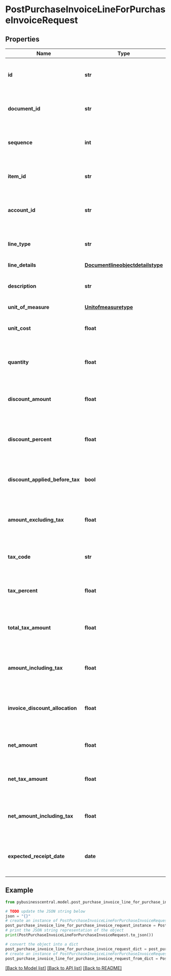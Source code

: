 # PostPurchaseInvoiceLineForPurchaseInvoiceRequest


## Properties

Name | Type | Description | Notes
------------ | ------------- | ------------- | -------------
**id** | **str** | (v1.0) The id property for the Dynamics 365 Business Central purchaseInvoiceLine entity | [optional] 
**document_id** | **str** | (v1.0) The documentId property for the Dynamics 365 Business Central purchaseInvoiceLine entity | [optional] 
**sequence** | **int** | (v1.0) The sequence property for the Dynamics 365 Business Central purchaseInvoiceLine entity | [optional] 
**item_id** | **str** | (v1.0) The itemId property for the Dynamics 365 Business Central purchaseInvoiceLine entity | [optional] 
**account_id** | **str** | (v1.0) The accountId property for the Dynamics 365 Business Central purchaseInvoiceLine entity | [optional] 
**line_type** | **str** | (v1.0) The lineType property for the Dynamics 365 Business Central purchaseInvoiceLine entity | [optional] 
**line_details** | [**Documentlineobjectdetailstype**](Documentlineobjectdetailstype.md) |  | [optional] 
**description** | **str** | (v1.0) The description property for the Dynamics 365 Business Central purchaseInvoiceLine entity | [optional] 
**unit_of_measure** | [**Unitofmeasuretype**](Unitofmeasuretype.md) |  | [optional] 
**unit_cost** | **float** | (v1.0) The unitCost property for the Dynamics 365 Business Central purchaseInvoiceLine entity | [optional] 
**quantity** | **float** | (v1.0) The quantity property for the Dynamics 365 Business Central purchaseInvoiceLine entity | [optional] 
**discount_amount** | **float** | (v1.0) The discountAmount property for the Dynamics 365 Business Central purchaseInvoiceLine entity | [optional] 
**discount_percent** | **float** | (v1.0) The discountPercent property for the Dynamics 365 Business Central purchaseInvoiceLine entity | [optional] 
**discount_applied_before_tax** | **bool** | (v1.0) The discountAppliedBeforeTax property for the Dynamics 365 Business Central purchaseInvoiceLine entity | [optional] 
**amount_excluding_tax** | **float** | (v1.0) The amountExcludingTax property for the Dynamics 365 Business Central purchaseInvoiceLine entity | [optional] 
**tax_code** | **str** | (v1.0) The taxCode property for the Dynamics 365 Business Central purchaseInvoiceLine entity | [optional] 
**tax_percent** | **float** | (v1.0) The taxPercent property for the Dynamics 365 Business Central purchaseInvoiceLine entity | [optional] 
**total_tax_amount** | **float** | (v1.0) The totalTaxAmount property for the Dynamics 365 Business Central purchaseInvoiceLine entity | [optional] 
**amount_including_tax** | **float** | (v1.0) The amountIncludingTax property for the Dynamics 365 Business Central purchaseInvoiceLine entity | [optional] 
**invoice_discount_allocation** | **float** | (v1.0) The invoiceDiscountAllocation property for the Dynamics 365 Business Central purchaseInvoiceLine entity | [optional] 
**net_amount** | **float** | (v1.0) The netAmount property for the Dynamics 365 Business Central purchaseInvoiceLine entity | [optional] 
**net_tax_amount** | **float** | (v1.0) The netTaxAmount property for the Dynamics 365 Business Central purchaseInvoiceLine entity | [optional] 
**net_amount_including_tax** | **float** | (v1.0) The netAmountIncludingTax property for the Dynamics 365 Business Central purchaseInvoiceLine entity | [optional] 
**expected_receipt_date** | **date** | (v1.0) The expectedReceiptDate property for the Dynamics 365 Business Central purchaseInvoiceLine entity | [optional] 

## Example

```python
from pybusinesscentral.model.post_purchase_invoice_line_for_purchase_invoice_request import PostPurchaseInvoiceLineForPurchaseInvoiceRequest

# TODO update the JSON string below
json = "{}"
# create an instance of PostPurchaseInvoiceLineForPurchaseInvoiceRequest from a JSON string
post_purchase_invoice_line_for_purchase_invoice_request_instance = PostPurchaseInvoiceLineForPurchaseInvoiceRequest.from_json(json)
# print the JSON string representation of the object
print(PostPurchaseInvoiceLineForPurchaseInvoiceRequest.to_json())

# convert the object into a dict
post_purchase_invoice_line_for_purchase_invoice_request_dict = post_purchase_invoice_line_for_purchase_invoice_request_instance.to_dict()
# create an instance of PostPurchaseInvoiceLineForPurchaseInvoiceRequest from a dict
post_purchase_invoice_line_for_purchase_invoice_request_from_dict = PostPurchaseInvoiceLineForPurchaseInvoiceRequest.from_dict(post_purchase_invoice_line_for_purchase_invoice_request_dict)
```
[[Back to Model list]](../README.md#documentation-for-models) [[Back to API list]](../README.md#documentation-for-api-endpoints) [[Back to README]](../README.md)


